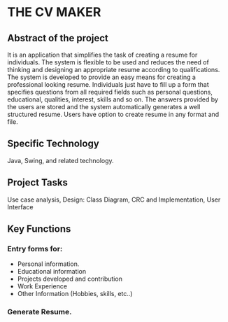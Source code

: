 # THE CV MAKER

## Abstract of the project
It is an application that simplifies the task of creating a resume for individuals. The system is flexible to be used and reduces the need of thinking and designing an appropriate resume according to qualifications. The system is developed to provide an easy means for creating a professional looking resume. Individuals just have to fill up a form that specifies questions from all required fields such as personal questions, educational, qualities, interest, skills and so on. The answers provided by the users are stored and the system automatically generates a well structured resume. Users have option to create resume in any format and file.

## Specific Technology 
Java, Swing, and related technology.

## Project Tasks
Use case analysis, Design: Class Diagram, CRC and Implementation, User Interface

## Key Functions
    
   ### Entry forms for: 
   - Personal information.  
   - Educational information
   - Projects developed and contribution
   - Work Experience
   - Other Information (Hobbies, skills, etc..)
   
   ### Generate Resume.
